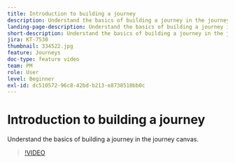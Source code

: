 ```yaml
---
title: Introduction to building a journey
description: Understand the basics of building a journey in the journey canvas.
landing-page-description: Understand the basics of building a journey in the journey canvas.
short-description: Understand the basics of building a journey in the journey canvas.
jira: KT-7530
thumbnail: 334522.jpg
feature: Journeys
doc-type: feature video
team: PM
role: User
level: Beginner
exl-id: dc510572-96c8-42bd-b213-e8738510bb0c
---
```

# Introduction to building a journey

Understand the basics of building a journey in the journey canvas.

>[!VIDEO](https://video.tv.adobe.com/v/334522?quality=12&learn=on)
